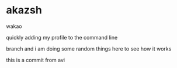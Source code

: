 # akazsh
wakao

quickly adding my profile to the command line 

branch
and i am doing some random things here to see how it works

this is a commit from avi